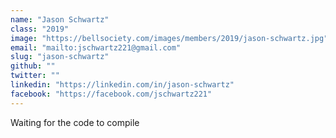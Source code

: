 ```yaml
---
name: "Jason Schwartz"
class: "2019"
image: "https://bellsociety.com/images/members/2019/jason-schwartz.jpg"
email: "mailto:jschwartz221@gmail.com"
slug: "jason-schwartz"
github: ""
twitter: ""
linkedin: "https://linkedin.com/in/jason-schwartz"
facebook: "https://facebook.com/jschwartz221"
---
```

Waiting for the code to compile
